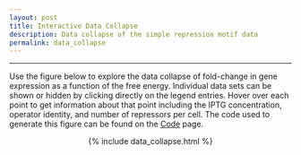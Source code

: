 ```yaml
---
layout: post
title: Interactive Data Collapse
description: Data collapse of the simple repression motif data
permalink: data_collapse
---
```


---
Use the figure below to explore the data collapse of fold-change in gene
expression as a function of the free energy. Individual data sets can be shown
or hidden by clicking directly on the legend entries. Hover over each point to
get information about that point including the IPTG concentration, operator
identity, and number of repressors per cell. The code used to generate this
figure can be found on the [Code]({{site.baseurl}}/code) page. 

<center>

{% include data_collapse.html %}

</center>
